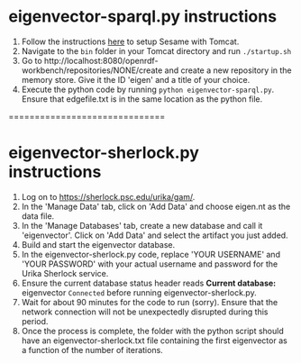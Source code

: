 eigenvector-sparql.py instructions
=========================

1. Follow the instructions [here](https://wiki.duraspace.org/display/FF/Triplestore+Setup) to setup Sesame with Tomcat.
2. Navigate to the `bin` folder in your Tomcat directory and run `./startup.sh`
3. Go to http://localhost:8080/openrdf-workbench/repositories/NONE/create and create a new repository in the memory store. Give it the ID 'eigen' and a title of your choice.
4. Execute the python code by running `python eigenvector-sparql.py`. Ensure that edgefile.txt is in the same location as the python file.

==============================

eigenvector-sherlock.py instructions
=========================

1. Log on to https://sherlock.psc.edu/urika/gam/.
2. In the 'Manage Data' tab, click on 'Add Data' and choose eigen.nt as the data file.
3. In the 'Manage Databases' tab, create a new database and call it 'eigenvector'. Click on 'Add Data' and select the artifact you just added.
4. Build and start the eigenvector database.
5. In the eigenvector-sherlock.py code, replace 'YOUR USERNAME' and 'YOUR PASSWORD' with your actual username and password for the Urika Sherlock service.
6. Ensure the current database status header reads **Current database:** eigenvector `Connected` before running eigenvector-sherlock.py.
7. Wait for about 90 minutes for the code to run (sorry). Ensure that the network connection will not be unexpectedly disrupted during this period. 
8. Once the process is complete, the folder with the python script should have an eigenvector-sherlock.txt file containing the first eigenvector as a function of the number of iterations.
